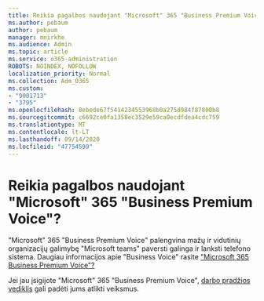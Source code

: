 ```yaml
---
title: Reikia pagalbos naudojant "Microsoft" 365 "Business Premium Voice"?
ms.author: pebaum
author: pebaum
manager: mnirkhe
ms.audience: Admin
ms.topic: article
ms.service: o365-administration
ROBOTS: NOINDEX, NOFOLLOW
localization_priority: Normal
ms.collection: Adm_O365
ms.custom:
- "9001713"
- "3795"
ms.openlocfilehash: 8ebede67f5414234553968b0a275d984f87800b8
ms.sourcegitcommit: c6692ce0fa1358ec3529e59ca0ecdfdea4cdc759
ms.translationtype: MT
ms.contentlocale: lt-LT
ms.lasthandoff: 09/14/2020
ms.locfileid: "47754599"
---
```

# <a name="need-help-with-microsoft-365-business-premium-voice"></a>Reikia pagalbos naudojant "Microsoft" 365 "Business Premium Voice"?

"Microsoft" 365 "Business Premium Voice" palengvina mažų ir vidutinių organizacijų galimybę "Microsoft teams" paversti galinga ir lanksti telefono sistema. Daugiau informacijos apie "Business Voice" rasite ["Microsoft 365 Business Premium Voice"?](https://docs.microsoft.com/microsoftteams/business-voice/whats-business-voice)

Jei jau įsigijote "Microsoft" 365 "Business Premium Voice", [darbo pradžios vediklis](https://docs.microsoft.com/microsoftteams/business-voice/use-getting-started-wizard) gali padėti jums atlikti veiksmus. 
